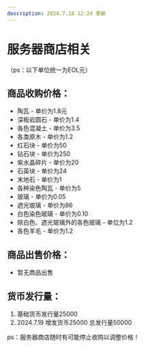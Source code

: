 ```yaml
---
description: 2024.7.18 12:24 更新
---
```


# 服务器商店相关

（ps：以下单位统一为EOL元）

## 商品收购价格：

* 陶瓦 - 单价为1.8元
* 深板岩圆石 - 单价为1.4
* 各色混凝土 - 单价为3.5
* 各类原木 - 单价为1.2
* 红石块 - 单价为50
* 钻石块 - 单价为250
* 紫水晶碎片 - 单价为20
* 石英块 - 单价为24
* 末地石 - 单价为1
* 各种染色陶瓦 - 单价为5
* 玻璃 - 单价为0.05
* 遮光玻璃 - 单价为86
* 白色染色玻璃 - 单价为0.10
* 除白色、遮光玻璃外的各色玻璃 - 单位为1.2
* 各色羊毛 - 单价为1.2

## 商品出售价格：

* 暂无商品出售

## 货币发行量：

1. 基础货币发行量25000
2. 2024.7.19 增发货币25000 总发行量50000

ps：服务器商店随时有可能停止收购以调整价格！
